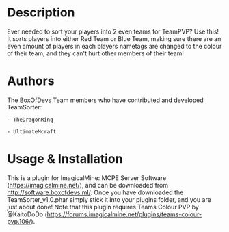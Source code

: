 Description
============
Ever needed to sort your players into 2 even teams for TeamPVP? Use this! It sorts players into either Red Team or Blue Team, making sure there are an even amount of players in each players nametags are changed to the colour of their team, and they can't hurt other members of their team!

Authors
========
The BoxOfDevs Team members who have contributed and developed TeamSorter:

    - TheDragonRing

    - UltimateMcraft

Usage & Installation
=====================
This is a plugin for ImagicalMine: MCPE Server Software (https://imagicalmine.net/), and can be downloaded from http://software.boxofdevs.ml/. Once you have downloaded the TeamSorter_v1.0.phar simply stick it into your plugins folder, and you are just about done! Note that this plugin requires Teams Colour PVP by @KaitoDoDo (https://forums.imagicalmine.net/plugins/teams-colour-pvp.106/).
